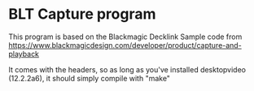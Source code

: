 # BLT Capture program

This program is based on the Blackmagic Decklink Sample code from https://www.blackmagicdesign.com/developer/product/capture-and-playback

It comes with the headers, so as long as you've installed desktopvideo (12.2.2a6), it should simply compile with "make"
